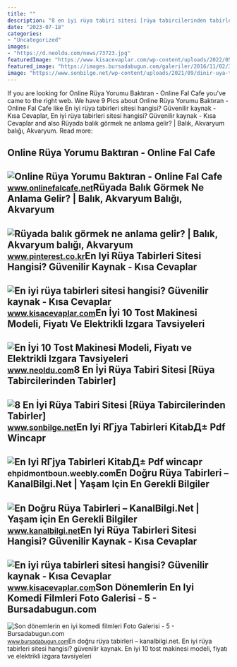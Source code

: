 ```yaml
---
title: ""
description: "8 en i̇yi rüya tabiri sitesi [rüya tabircilerinden tabirler]"
date: "2023-07-18"
categories:
- "Uncategorized"
images:
- "https://d.neoldu.com/news/73723.jpg"
featuredImage: "https://www.kisacevaplar.com/wp-content/uploads/2022/05/En-iyi-ruya-tabirleri-sitesi-hangisi-512x420.jpg"
featured_image: "https://images.bursadabugun.com/galeriler/2016/11/02/36716-son-donemlerin-en-iyi-komedi-filmleri-5819f32fe0e7a.jpg"
image: "https://www.sonbilge.net/wp-content/uploads/2021/09/dinir-uya-tabirleri.jpg"
---
```


If you are looking for Online Rüya Yorumu Baktıran - Online Fal Cafe you've came to the right web. We have 9 Pics about Online Rüya Yorumu Baktıran - Online Fal Cafe like En iyi rüya tabirleri sitesi hangisi? Güvenilir kaynak - Kısa Cevaplar, En iyi rüya tabirleri sitesi hangisi? Güvenilir kaynak - Kısa Cevaplar and also Rüyada balık görmek ne anlama gelir? | Balık, Akvaryum balığı, Akvaryum. Read more:

Online Rüya Yorumu Baktıran - Online Fal Cafe
---------------------------------------------

 ![Online Rüya Yorumu Baktıran - Online Fal Cafe](https://www.onlinefalcafe.net/wp-content/uploads/2022/07/Ruya-tabirleri-nedir-nasil-yorumlanir-Online-ruya-tabirleri-net-gercek-ruya-tabirleri-en-iyi-ruya-tabiri-ruya-tabirleri-neye-gore-yapilir-Yeni-ruya-tabirleri-ruya-tabirleri-sozlugu-768x445.png) <small>www.onlinefalcafe.net</small>Rüyada Balık Görmek Ne Anlama Gelir? | Balık, Akvaryum Balığı, Akvaryum
-----------------------------------------------------------------------

 ![Rüyada balık görmek ne anlama gelir? | Balık, Akvaryum balığı, Akvaryum](https://i.pinimg.com/originals/4a/1f/cc/4a1fcc884e86ce0f7e35c1da23539c59.jpg) <small>www.pinterest.co.kr</small>En Iyi Rüya Tabirleri Sitesi Hangisi? Güvenilir Kaynak - Kısa Cevaplar
----------------------------------------------------------------------

 ![En iyi rüya tabirleri sitesi hangisi? Güvenilir kaynak - Kısa Cevaplar](https://www.kisacevaplar.com/wp-content/uploads/2022/05/en-iyi-ruya-tabiri-siteleri.jpg) <small>www.kisacevaplar.com</small>En İyi 10 Tost Makinesi Modeli, Fiyatı Ve Elektrikli Izgara Tavsiyeleri
-----------------------------------------------------------------------

 ![En İyi 10 Tost Makinesi Modeli, Fiyatı ve Elektrikli Izgara Tavsiyeleri](https://d.neoldu.com/news/73723.jpg) <small>www.neoldu.com</small>8 En İyi Rüya Tabiri Sitesi \[Rüya Tabircilerinden Tabirler\]
-------------------------------------------------------------

 ![8 En İyi Rüya Tabiri Sitesi [Rüya Tabircilerinden Tabirler]](https://www.sonbilge.net/wp-content/uploads/2021/09/dinir-uya-tabirleri.jpg) <small>www.sonbilge.net</small>En Iyi RГјya Tabirleri KitabД± Pdf Wincapr
------------------------------------------

 ![En Iyi RГјya Tabirleri KitabД± Pdf wincapr](http://archive.org/services/img/Islah-e-nafsAurTablighiJamaatByQariMohammadTayyabSahab) <small>ehpidmontboun.weebly.com</small>En Doğru Rüya Tabirleri – KanalBilgi.Net | Yaşam Için En Gerekli Bilgiler
-------------------------------------------------------------------------

 ![En Doğru Rüya Tabirleri – KanalBilgi.Net | Yaşam için En Gerekli Bilgiler](https://www.kanalbilgi.net/wp-content/uploads/2019/12/En-Doğru-Rüya-Tabirleri.jpg) <small>www.kanalbilgi.net</small>En Iyi Rüya Tabirleri Sitesi Hangisi? Güvenilir Kaynak - Kısa Cevaplar
----------------------------------------------------------------------

 ![En iyi rüya tabirleri sitesi hangisi? Güvenilir kaynak - Kısa Cevaplar](https://www.kisacevaplar.com/wp-content/uploads/2022/05/En-iyi-ruya-tabirleri-sitesi-hangisi-512x420.jpg) <small>www.kisacevaplar.com</small>Son Dönemlerin En Iyi Komedi Filmleri Foto Galerisi - 5 - Bursadabugun.com
--------------------------------------------------------------------------

 ![Son dönemlerin en iyi komedi filmleri Foto Galerisi - 5 - Bursadabugun.com](https://images.bursadabugun.com/galeriler/2016/11/02/36716-son-donemlerin-en-iyi-komedi-filmleri-5819f32fe0e7a.jpg) <small>www.bursadabugun.com</small>En doğru rüya tabirleri – kanalbilgi.net. En iyi rüya tabirleri sitesi hangisi? güvenilir kaynak. En i̇yi 10 tost makinesi modeli, fiyatı ve elektrikli izgara tavsiyeleri
